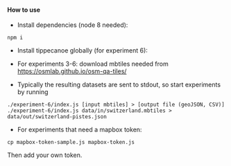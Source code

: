 #### How to use

- Install dependencies (node 8 needed):
```
npm i
```

- Install tippecanoe globally (for experiment 6):


- For experiments 3-6: download mbtiles needed from https://osmlab.github.io/osm-qa-tiles/

- Typically the resulting datasets are sent to stdout, so start experiments by running

```
./experiment-6/index.js [input mbtiles] > [output file (geoJSON, CSV)]
./experiment-6/index.js data/in/switzerland.mbtiles > data/out/switzerland-pistes.json
```
- For experiments that need a mapbox token: 

```
cp mapbox-token-sample.js mapbox-token.js
```

Then add your own token.
